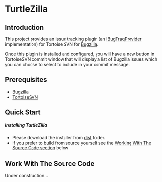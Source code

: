 # TurtleZilla
## Introduction
This project provides an issue tracking plugin (an [IBugTraqProvider](https://tortoisesvn.net/docs/release/TortoiseSVN_en/tsvn-ibugtraqprovider.html) implementation) for Tortoise SVN for [Bugzilla](https://www.bugzilla.org).

Once this plugin is installed and configured, you will have a new button in TortoiseSVN commit window that will display a list of Bugzilla issues which you can choose to select to include in your commit message.

## Prerequisites
* [Bugzilla](https://www.bugzilla.org)
* [TortoiseSVN](https://tortoisesvn.net)

## Quick Start
##### Installing TurtleZilla
* Please download the installer from [dist](./blob/master/dist) folder.
* If you prefer to build from source yourself see the [Working With The Source Code section](#working-with-source-code) below

## Work With The Source Code
Under construction...